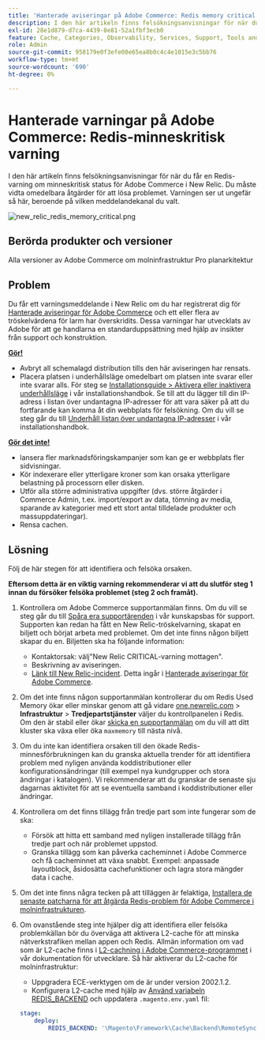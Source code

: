 ```yaml
---
title: 'Hanterade aviseringar på Adobe Commerce: Redis memory critical alert'
description: I den här artikeln finns felsökningsanvisningar för när du får en Redis-varning om minneskritisk status för Adobe Commerce i New Relic. Du måste vidta omedelbara åtgärder för att lösa problemet. Varningen ser ut ungefär så här, beroende på vilken meddelandekanal du valt.
exl-id: 28e1d879-d7ca-4439-8e81-52a1fbf3ecb0
feature: Cache, Categories, Observability, Services, Support, Tools and External Services, Variables
role: Admin
source-git-commit: 958179e0f3efe08e65ea8b0c4c4e1015e3c5bb76
workflow-type: tm+mt
source-wordcount: '690'
ht-degree: 0%

---
```


# Hanterade varningar på Adobe Commerce: Redis-minneskritisk varning

I den här artikeln finns felsökningsanvisningar för när du får en Redis-varning om minneskritisk status för Adobe Commerce i New Relic. Du måste vidta omedelbara åtgärder för att lösa problemet. Varningen ser ut ungefär så här, beroende på vilken meddelandekanal du valt.

![new_relic_redis_memory_critical.png](assets/new_relic_redis_memory_critical.png)

## Berörda produkter och versioner

Alla versioner av Adobe Commerce om molninfrastruktur Pro planarkitektur

## Problem

Du får ett varningsmeddelande i New Relic om du har registrerat dig för [Hanterade aviseringar för Adobe Commerce](/help/support-tools/managed-alerts-for-adobe-commerce/managed-alerts-for-magento-commerce.md) och ett eller flera av tröskelvärdena för larm har överskridits. Dessa varningar har utvecklats av Adobe för att ge handlarna en standarduppsättning med hjälp av insikter från support och konstruktion.

**<u>Gör!</u>**

* Avbryt all schemalagd distribution tills den här aviseringen har rensats.
* Placera platsen i underhållsläge omedelbart om platsen inte svarar eller inte svarar alls. För steg se [Installationsguide > Aktivera eller inaktivera underhållsläge](/docs/commerce-operations/installation-guide/tutorials/maintenance-mode.html#enable-or-disable-maintenance-mode-1) i vår installationshandbok. Se till att du lägger till din IP-adress i listan över undantagna IP-adresser för att vara säker på att du fortfarande kan komma åt din webbplats för felsökning. Om du vill se steg går du till [Underhåll listan över undantagna IP-adresser](/docs/commerce-operations/installation-guide/tutorials/maintenance-mode.html#maintain-the-list-of-exempt-ip-addresses) i vår installationshandbok.

**<u>Gör det inte!</u>**

* lansera fler marknadsföringskampanjer som kan ge er webbplats fler sidvisningar.
* Kör indexerare eller ytterligare kroner som kan orsaka ytterligare belastning på processorn eller disken.
* Utför alla större administrativa uppgifter (dvs. större åtgärder i Commerce Admin, t.ex. import/export av data, tömning av media, sparande av kategorier med ett stort antal tilldelade produkter och massuppdateringar).
* Rensa cachen.

## Lösning

Följ de här stegen för att identifiera och felsöka orsaken.

**Eftersom detta är en viktig varning rekommenderar vi att du slutför steg 1 innan du försöker felsöka problemet (steg 2 och framåt).**

1. Kontrollera om Adobe Commerce supportanmälan finns. Om du vill se steg går du till [Spåra era supportärenden](/help/help-center-guide/help-center/magento-help-center-user-guide.md#track-tickets) i vår kunskapsbas för support. Supporten kan redan ha fått en New Relic-tröskelvarning, skapat en biljett och börjat arbeta med problemet. Om det inte finns någon biljett skapar du en. Biljetten ska ha följande information:

   * Kontaktorsak: välj&quot;New Relic CRITICAL-varning mottagen&quot;.
   * Beskrivning av aviseringen.
   * [Länk till New Relic-incident](https://docs.newrelic.com/docs/alerts-applied-intelligence/new-relic-alerts/alert-incidents/view-violation-event-details-incidents/). Detta ingår i [Hanterade aviseringar för Adobe Commerce](/help/support-tools/managed-alerts-for-adobe-commerce/managed-alerts-for-magento-commerce.md).

1. Om det inte finns någon supportanmälan kontrollerar du om Redis Used Memory ökar eller minskar genom att gå vidare [one.newrelic.com](https://login.newrelic.com) > **Infrastruktur** > **Tredjepartstjänster** väljer du kontrollpanelen i Redis. Om den är stabil eller ökar [skicka en supportanmälan](/help/help-center-guide/help-center/magento-help-center-user-guide.md#submit-ticket) om du vill att ditt kluster ska växa eller öka `maxmemory` till nästa nivå.
1. Om du inte kan identifiera orsaken till den ökade Redis-minnesförbrukningen kan du granska aktuella trender för att identifiera problem med nyligen använda koddistributioner eller konfigurationsändringar (till exempel nya kundgrupper och stora ändringar i katalogen). Vi rekommenderar att du granskar de senaste sju dagarnas aktivitet för att se eventuella samband i koddistributioner eller ändringar.
1. Kontrollera om det finns tillägg från tredje part som inte fungerar som de ska:

   * Försök att hitta ett samband med nyligen installerade tillägg från tredje part och när problemet uppstod.
   * Granska tillägg som kan påverka cacheminnet i Adobe Commerce och få cacheminnet att växa snabbt. Exempel: anpassade layoutblock, åsidosätta cachefunktioner och lagra stora mängder data i cache.

1. Om det inte finns några tecken på att tilläggen är felaktiga, [Installera de senaste patcharna för att åtgärda Redis-problem för Adobe Commerce i molninfrastrukturen](/help/troubleshooting/miscellaneous/install-latest-patches-to-fix-magento-redis-issues.md).
1. Om ovanstående steg inte hjälper dig att identifiera eller felsöka problemkällan bör du överväga att aktivera L2-cache för att minska nätverkstrafiken mellan appen och Redis. Allmän information om vad som är L2-cache finns i [L2-cachning i Adobe Commerce-programmet](/docs/commerce-operations/configuration-guide/cache/level-two-cache.html) i vår dokumentation för utvecklare. Så här aktiverar du L2-cache för molninfrastruktur:

   * Uppgradera ECE-verktygen om de är under version 2002.1.2.
   * Konfigurera L2-cache med hjälp av [Använd variabeln REDIS\_BACKEND](/docs/commerce-cloud-service/user-guide/configure/env/stage/variables-deploy.html#redis_backend) och uppdatera `.magento.env.yaml` fil:

   ```yaml
   stage:
       deploy:
           REDIS_BACKEND: '\Magento\Framework\Cache\Backend\RemoteSynchronizedCache'
   ```
